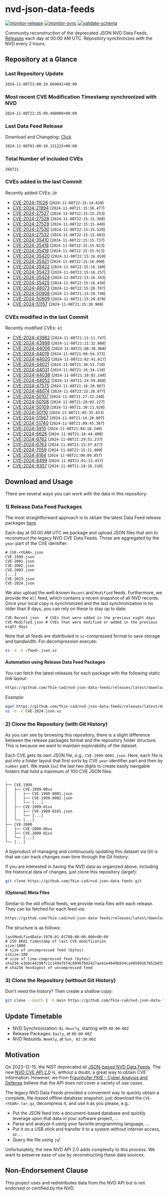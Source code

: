 # nvd-json-data-feeds

[![monitor-release](https://github.com/fkie-cad/nvd-json-data-feeds/actions/workflows/monitor_release.yml/badge.svg)](https://github.com/fkie-cad/nvd-json-data-feeds/actions/workflows/monitor_release.yml)
[![monitor-sync](https://github.com/fkie-cad/nvd-json-data-feeds/actions/workflows/monitor_sync.yml/badge.svg)](https://github.com/fkie-cad/nvd-json-data-feeds/actions/workflows/monitor_sync.yml)
[![validate-schema](https://github.com/fkie-cad/nvd-json-data-feeds/actions/workflows/validate_schema.yml/badge.svg)](https://github.com/fkie-cad/nvd-json-data-feeds/actions/workflows/validate_schema.yml)

Community reconstruction of the deprecated JSON NVD Data Feeds.
[Releases](https://github.com/fkie-cad/nvd-json-data-feeds/releases/latest) each day at 00:00 AM UTC.
Repository synchronizes with the NVD every 2 hours.

## Repository at a Glance

### Last Repository Update

```plain
2024-11-08T23:00:19.669041+00:00
```

### Most recent CVE Modification Timestamp synchronized with NVD

```plain
2024-11-08T22:35:09.490000+00:00
```

### Last Data Feed Release

Download and Changelog: [Click](https://github.com/fkie-cad/nvd-json-data-feeds/releases/latest)

```plain
2024-11-08T01:00:10.131225+00:00
```

### Total Number of included CVEs

```plain
268721
```

### CVEs added in the last Commit

Recently added CVEs: `20`

- [CVE-2024-11026](CVE-2024/CVE-2024-110xx/CVE-2024-11026.json) (`2024-11-08T22:15:14.610`)
- [CVE-2024-21994](CVE-2024/CVE-2024-219xx/CVE-2024-21994.json) (`2024-11-08T21:15:16.477`)
- [CVE-2024-27527](CVE-2024/CVE-2024-275xx/CVE-2024-27527.json) (`2024-11-08T22:15:15.253`)
- [CVE-2024-27528](CVE-2024/CVE-2024-275xx/CVE-2024-27528.json) (`2024-11-08T22:15:15.360`)
- [CVE-2024-27529](CVE-2024/CVE-2024-275xx/CVE-2024-27529.json) (`2024-11-08T22:15:15.440`)
- [CVE-2024-27530](CVE-2024/CVE-2024-275xx/CVE-2024-27530.json) (`2024-11-08T22:15:15.520`)
- [CVE-2024-27532](CVE-2024/CVE-2024-275xx/CVE-2024-27532.json) (`2024-11-08T22:15:15.603`)
- [CVE-2024-35410](CVE-2024/CVE-2024-354xx/CVE-2024-35410.json) (`2024-11-08T22:15:15.737`)
- [CVE-2024-35418](CVE-2024/CVE-2024-354xx/CVE-2024-35418.json) (`2024-11-08T22:15:15.823`)
- [CVE-2024-35419](CVE-2024/CVE-2024-354xx/CVE-2024-35419.json) (`2024-11-08T22:15:15.913`)
- [CVE-2024-35420](CVE-2024/CVE-2024-354xx/CVE-2024-35420.json) (`2024-11-08T22:15:16.010`)
- [CVE-2024-35421](CVE-2024/CVE-2024-354xx/CVE-2024-35421.json) (`2024-11-08T22:15:16.090`)
- [CVE-2024-35422](CVE-2024/CVE-2024-354xx/CVE-2024-35422.json) (`2024-11-08T22:15:16.180`)
- [CVE-2024-35423](CVE-2024/CVE-2024-354xx/CVE-2024-35423.json) (`2024-11-08T22:15:16.257`)
- [CVE-2024-35424](CVE-2024/CVE-2024-354xx/CVE-2024-35424.json) (`2024-11-08T22:15:16.343`)
- [CVE-2024-35425](CVE-2024/CVE-2024-354xx/CVE-2024-35425.json) (`2024-11-08T22:15:16.430`)
- [CVE-2024-48073](CVE-2024/CVE-2024-480xx/CVE-2024-48073.json) (`2024-11-08T22:15:20.787`)
- [CVE-2024-50808](CVE-2024/CVE-2024-508xx/CVE-2024-50808.json) (`2024-11-08T21:15:20.740`)
- [CVE-2024-50809](CVE-2024/CVE-2024-508xx/CVE-2024-50809.json) (`2024-11-08T21:15:20.870`)
- [CVE-2024-51157](CVE-2024/CVE-2024-511xx/CVE-2024-51157.json) (`2024-11-08T21:15:20.980`)


### CVEs modified in the last Commit

Recently modified CVEs: `43`

- [CVE-2024-43982](CVE-2024/CVE-2024-439xx/CVE-2024-43982.json) (`2024-11-08T21:11:11.747`)
- [CVE-2024-43998](CVE-2024/CVE-2024-439xx/CVE-2024-43998.json) (`2024-11-08T21:11:32.880`)
- [CVE-2024-44006](CVE-2024/CVE-2024-440xx/CVE-2024-44006.json) (`2024-11-08T21:08:38.960`)
- [CVE-2024-44019](CVE-2024/CVE-2024-440xx/CVE-2024-44019.json) (`2024-11-08T21:06:54.373`)
- [CVE-2024-44020](CVE-2024/CVE-2024-440xx/CVE-2024-44020.json) (`2024-11-08T21:02:41.617`)
- [CVE-2024-44021](CVE-2024/CVE-2024-440xx/CVE-2024-44021.json) (`2024-11-08T21:30:51.710`)
- [CVE-2024-44031](CVE-2024/CVE-2024-440xx/CVE-2024-44031.json) (`2024-11-08T21:26:34.110`)
- [CVE-2024-44038](CVE-2024/CVE-2024-440xx/CVE-2024-44038.json) (`2024-11-08T21:26:02.140`)
- [CVE-2024-44052](CVE-2024/CVE-2024-440xx/CVE-2024-44052.json) (`2024-11-08T21:24:59.660`)
- [CVE-2024-47575](CVE-2024/CVE-2024-475xx/CVE-2024-47575.json) (`2024-11-08T21:16:28.987`)
- [CVE-2024-48074](CVE-2024/CVE-2024-480xx/CVE-2024-48074.json) (`2024-11-08T22:15:20.877`)
- [CVE-2024-50107](CVE-2024/CVE-2024-501xx/CVE-2024-50107.json) (`2024-11-08T21:27:32.240`)
- [CVE-2024-50108](CVE-2024/CVE-2024-501xx/CVE-2024-50108.json) (`2024-11-08T21:28:02.227`)
- [CVE-2024-50109](CVE-2024/CVE-2024-501xx/CVE-2024-50109.json) (`2024-11-08T21:30:11.820`)
- [CVE-2024-50110](CVE-2024/CVE-2024-501xx/CVE-2024-50110.json) (`2024-11-08T21:05:35.453`)
- [CVE-2024-51567](CVE-2024/CVE-2024-515xx/CVE-2024-51567.json) (`2024-11-08T21:14:28.807`)
- [CVE-2024-51740](CVE-2024/CVE-2024-517xx/CVE-2024-51740.json) (`2024-11-08T21:09:45.387`)
- [CVE-2024-5910](CVE-2024/CVE-2024-59xx/CVE-2024-5910.json) (`2024-11-08T21:04:18.240`)
- [CVE-2024-6626](CVE-2024/CVE-2024-66xx/CVE-2024-6626.json) (`2024-11-08T21:18:44.400`)
- [CVE-2024-6762](CVE-2024/CVE-2024-67xx/CVE-2024-6762.json) (`2024-11-08T21:29:51.237`)
- [CVE-2024-6763](CVE-2024/CVE-2024-67xx/CVE-2024-6763.json) (`2024-11-08T21:15:57.677`)
- [CVE-2024-7059](CVE-2024/CVE-2024-70xx/CVE-2024-7059.json) (`2024-11-08T22:15:21.000`)
- [CVE-2024-8184](CVE-2024/CVE-2024-81xx/CVE-2024-8184.json) (`2024-11-08T21:00:09.857`)
- [CVE-2024-8499](CVE-2024/CVE-2024-84xx/CVE-2024-8499.json) (`2024-11-08T21:01:13.457`)
- [CVE-2024-9307](CVE-2024/CVE-2024-93xx/CVE-2024-9307.json) (`2024-11-08T21:18:16.210`)


## Download and Usage

There are several ways you can work with the data in this repository:

### 1) Release Data Feed Packages

The most straightforward approach is to obtain the latest Data Feed release packages [here](https://github.com/fkie-cad/nvd-json-data-feeds/releases/latest).

Each day at 00:00 AM UTC we package and upload JSON files that aim to reconstruct the legacy NVD CVE Data Feeds.
Those are aggregated by the `year` part of the CVE identifier:

```
# CVE-<YEAR>.json
CVE-1999.json
CVE-2001.json
CVE-2002.json
CVE-2003.json
[...]
CVE-2023.json
CVE-2024.json
```

We also upload the well-known `Recent` and `Modified` feeds.
Furthermore, we provide the `All` feed, which contains a recent snapshot of all NVD records.
Once your local copy is synchronized and the last synchronization is no older than 8 days, you can rely on these to stay up to date:

```plain
CVE-Recent.json   # CVEs that were added in the previous eight days
CVE-Modified.json # CVEs that were modified or added in the previous eight days
```

Note that all feeds are distributed in `xz`-compressed format to save storage and bandwidth.
For decompression execute:

```sh
xz -d -k <feed>.json.xz
```

#### Automation using Release Data Feed Packages

You can fetch the latest releases for each package with the following static link layout:

```sh
https://github.com/fkie-cad/nvd-json-data-feeds/releases/latest/download/CVE-<YEAR>.json.xz
```

Example:

```sh
wget https://github.com/fkie-cad/nvd-json-data-feeds/releases/latest/download/CVE-2024.json.xz
xz -d -k CVE-2024.json.xz
```

### 2) Clone the Repository (with Git History)

As you can see by browsing this repository, there is a slight difference between the release packages format and the repository folder structure.
This is because we want to maintain explorability of the dataset.

Each CVE gets its own JSON file, e.g., `CVE-1999-0001.json`.
Here, each file is put into a folder layout that first sorts by CVE `year` identifier part and then by `number` part.
We mask (`xx`) the last two digits to create easily navigable folders that hold a maximum of 100 CVE JSON files:

```plain
.
├── CVE-1999
│   ├── CVE-1999-00xx
│   │   ├── CVE-1999-0001.json
│   │   ├── CVE-1999-0002.json
│   │   └── [...]
│   ├── CVE-1999-01xx
│   │   ├── CVE-1999-0101.json
│   │   └── [...]
│   └── [...]
├── CVE-2000
│   ├── CVE-2000-00xx
│   ├── CVE-2000-01xx
│   └── [...]
└── [...]
```

A byproduct of managing and continuously updating this dataset via Git is that we can track changes over time through the Git history.

If you are interested in having the NVD data as organized above, including the historical data of changes, just clone this repository (large!):

```sh
git clone https://github.com/fkie-cad/nvd-json-data-feeds.git
```

#### (Optional) Meta Files

Similar to the old official feeds, we provide meta files with each release. They can be fetched for each feed via:

```sh
https://github.com/fkie-cad/nvd-json-data-feeds/releases/latest/download/CVE-<YEAR>.meta
```

The structure is as follows:

```plain
lastModifiedDate:1970-01-01T00:00:00.000+00:00                          # ISO 8601 timestamp of last CVE modification
size:1000                                                               # size of uncompressed feed (bytes)
xzSize:100                                                              # size of lzma-compressed feed (bytes)
sha256:e3b0c44298fc1c149afbf4c8996fb92427ae41e4649b934ca495991b7852b855 # sha256 hexdigest of uncompressed feed
```

### 3) Clone the Repository (without Git History)

Don't need the history? Then create a shallow copy:

```sh
git clone --depth 1 -b main https://github.com/fkie-cad/nvd-json-data-feeds.git
```


## Update Timetable

* NVD Synchronization: `Bi-Hourly`, starting with `00:00:00Z`
* Release Packages: `Daily`, at `00:00:00Z`
* NVD Rebuilds: `Weekly`, at `Sun, 02:30:00Z`


## Motivation

On 2023-12-15, the NIST deprecated all [JSON-based NVD Data Feeds](https://nvd.nist.gov/vuln/data-feeds#divRetirementBanner-1).
The new [NVD CVE API 2.0](https://nvd.nist.gov/developers/vulnerabilities) is, without a doubt, a great way to obtain CVE information.
However, we from [Fraunhofer FKIE - Cyber Analysis and Defense](https://www.fkie.fraunhofer.de/en/departments/cad.html) believe that the API does not cover a variety of use cases.

The legacy NVD Data Feeds provided a convenient way to quickly obtain a complete, file-based offline database snapshot; just download the `CVE-<YEAR>.tar.gz`, decompress it, and use it as you please, e.g.:

- Put the JSON feed into a document-based database and quickly leverage upon that data in your software project, ...
- Parse and analyze it using your favorite programming language, ...
- Put it on a USB stick and transfer it to a system without internet access, or ...
- Query the file using `jq`!

Unfortunately, the new NVD API 2.0 adds complexity to this process.
We want to preserve ease of use by reconstructing these data sources.

## Non-Endorsement Clause

This project uses and redistributes data from the NVD API but is not endorsed or certified by the NVD.